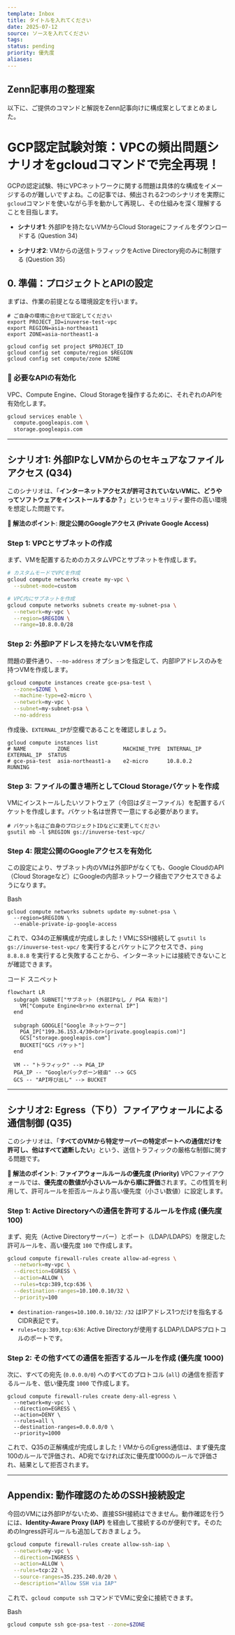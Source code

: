 ```yaml
---
template: Inbox
title: タイトルを入れてください
date: 2025-07-12
source: ソースを入れてください
tags: 
status: pending
priority: 優先度
aliases:
---
```

## Zenn記事用の整理案

以下に、ご提供のコマンドと解説をZenn記事向けに構成案としてまとめました。

# GCP認定試験対策：VPCの頻出問題シナリオをgcloudコマンドで完全再現！

GCPの認定試験、特にVPCネットワークに関する問題は具体的な構成をイメージするのが難しいですよね。この記事では、頻出される2つのシナリオを実際に`gcloud`コマンドを使いながら手を動かして再現し、その仕組みを深く理解することを目指します。

- **シナリオ1**: 外部IPを持たないVMからCloud Storageにファイルをダウンロードする (Question 34)
    
- **シナリオ2**: VMからの送信トラフィックをActive Directory宛のみに制限する (Question 35)
    

## 0. 準備：プロジェクトとAPIの設定

まずは、作業の前提となる環境設定を行います。

```
# ご自身の環境に合わせて設定してください
export PROJECT_ID=inuverse-test-vpc
export REGION=asia-northeast1
export ZONE=asia-northeast1-a

gcloud config set project $PROJECT_ID
gcloud config set compute/region $REGION
gcloud config set compute/zone $ZONE
```

### 🔹 必要なAPIの有効化

VPC、Compute Engine、Cloud Storageを操作するために、それぞれのAPIを有効化します。

```bash
gcloud services enable \
  compute.googleapis.com \
  storage.googleapis.com
```

---

## シナリオ1: 外部IPなしVMからのセキュアなファイルアクセス (Q34)

このシナリオは、「**インターネットアクセスが許可されていないVMに、どうやってソフトウェアをインストールするか？**」というセキュリティ要件の高い環境を想定した問題です。

**🔑 解法のポイント**: **限定公開のGoogleアクセス (Private Google Access)**

### Step 1: VPCとサブネットの作成

まず、VMを配置するためのカスタムVPCとサブネットを作成します。


```bash
# カスタムモードでVPCを作成
gcloud compute networks create my-vpc \
  --subnet-mode=custom

# VPC内にサブネットを作成
gcloud compute networks subnets create my-subnet-psa \
  --network=my-vpc \
  --region=$REGION \
  --range=10.8.0.0/28
```

### Step 2: 外部IPアドレスを持たないVMを作成

問題の要件通り、`--no-address` オプションを指定して、内部IPアドレスのみを持つVMを作成します。

```bash
gcloud compute instances create gce-psa-test \
  --zone=$ZONE \
  --machine-type=e2-micro \
  --network=my-vpc \
  --subnet=my-subnet-psa \
  --no-address
```

作成後、`EXTERNAL_IP`が空欄であることを確認しましょう。
```
gcloud compute instances list
# NAME          ZONE                 MACHINE_TYPE  INTERNAL_IP  EXTERNAL_IP  STATUS
# gce-psa-test  asia-northeast1-a    e2-micro      10.8.0.2                  RUNNING
```

### Step 3: ファイルの置き場所としてCloud Storageバケットを作成

VMにインストールしたいソフトウェア（今回はダミーファイル）を配置するバケットを作成します。バケット名は世界で一意にする必要があります。

```
# バケット名はご自身のプロジェクトIDなどに変更してください
gsutil mb -l $REGION gs://inuverse-test-vpc/
```

### Step 4: 限定公開のGoogleアクセスを有効化

この設定により、サブネット内のVMは外部IPがなくても、Google CloudのAPI（Cloud Storageなど）にGoogleの内部ネットワーク経由でアクセスできるようになります。

Bash

```
gcloud compute networks subnets update my-subnet-psa \
  --region=$REGION \
  --enable-private-ip-google-access
```

これで、Q34の正解構成が完成しました！VMにSSH接続して `gsutil ls gs://inuverse-test-vpc/` を実行するとバケットにアクセスでき、`ping 8.8.8.8` を実行すると失敗することから、インターネットには接続できないことが確認できます。

コード スニペット

```mermaid
flowchart LR
  subgraph SUBNET["サブネット (外部IPなし / PGA 有効)"]
    VM["Compute Engine<br>no external IP"]
  end

  subgraph GOOGLE["Google ネットワーク"]
    PGA_IP["199.36.153.4/30<br>(private.googleapis.com)"]
    GCS["storage.googleapis.com"]
    BUCKET["GCS バケット"]
  end

  VM -- "トラフィック" --> PGA_IP
  PGA_IP -- "Googleバックボーン経由" --> GCS
  GCS -- "API呼び出し" --> BUCKET
```

---

## シナリオ2: Egress（下り）ファイアウォールによる通信制御 (Q35)

このシナリオは、「**すべてのVMから特定サーバーの特定ポートへの通信だけを許可し、他はすべて遮断したい**」という、送信トラフィックの厳格な制御に関する問題です。

**🔑 解法のポイント**: **ファイアウォールルールの優先度 (Priority)** VPCファイアウォールでは、**優先度の数値が小さいルールから順に評価**されます。この性質を利用して、許可ルールを拒否ルールより高い優先度（小さい数値）に設定します。

### Step 1: Active Directoryへの通信を許可するルールを作成 (優先度 100)

まず、宛先（Active Directoryサーバー）とポート（LDAP/LDAPS）を限定した許可ルールを、高い優先度 `100` で作成します。
```bash
gcloud compute firewall-rules create allow-ad-egress \
  --network=my-vpc \
  --direction=EGRESS \
  --action=ALLOW \
  --rules=tcp:389,tcp:636 \
  --destination-ranges=10.100.0.10/32 \
  --priority=100
```

- `destination-ranges=10.100.0.10/32`: `/32` はIPアドレス1つだけを指名するCIDR表記です。
- `rules=tcp:389,tcp:636`: Active Directoryが使用するLDAP/LDAPSプロトコルのポートです。

### Step 2: その他すべての通信を拒否するルールを作成 (優先度 1000)

次に、すべての宛先 (`0.0.0.0/0`) へのすべてのプロトコル (`all`) の通信を拒否するルールを、低い優先度 `1000` で作成します。

```
gcloud compute firewall-rules create deny-all-egress \
  --network=my-vpc \
  --direction=EGRESS \
  --action=DENY \
  --rules=all \
  --destination-ranges=0.0.0.0/0 \
  --priority=1000
```

これで、Q35の正解構成が完成しました！VMからのEgress通信は、まず優先度100のルールで評価され、AD宛でなければ次に優先度1000のルールで評価され、結果として拒否されます。

---

## Appendix: 動作確認のためのSSH接続設定

今回のVMには外部IPがないため、直接SSH接続はできません。動作確認を行うには、**Identity-Aware Proxy (IAP)** を経由して接続するのが便利です。そのためのIngress許可ルールも追加しておきましょう。

```bash
gcloud compute firewall-rules create allow-ssh-iap \
  --network=my-vpc \
  --direction=INGRESS \
  --action=ALLOW \
  --rules=tcp:22 \
  --source-ranges=35.235.240.0/20 \
  --description="Allow SSH via IAP"
```

これで、`gcloud compute ssh` コマンドでVMに安全に接続できます。

Bash

```bash
gcloud compute ssh gce-psa-test --zone=$ZONE
```